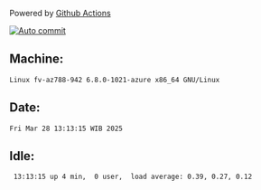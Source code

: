 Powered by [Github Actions](https://github.com/features/actions)

[![Auto commit](https://github.com/hiage/workstation/workflows/Auto%20commit/badge.svg)](https://github.com/hiage/workstation/actions?query=workflow%3A%22Auto+commit%22)

## Machine:
```
Linux fv-az788-942 6.8.0-1021-azure x86_64 GNU/Linux
```
## Date:
```
Fri Mar 28 13:13:15 WIB 2025
```
## Idle:
```
 13:13:15 up 4 min,  0 user,  load average: 0.39, 0.27, 0.12
```
